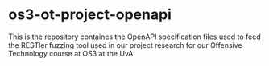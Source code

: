 # os3-ot-project-openapi

This is the repository containes the OpenAPI specification files used to feed the RESTler fuzzing tool used in our project research for our Offensive Technology course at OS3 at the UvA.
